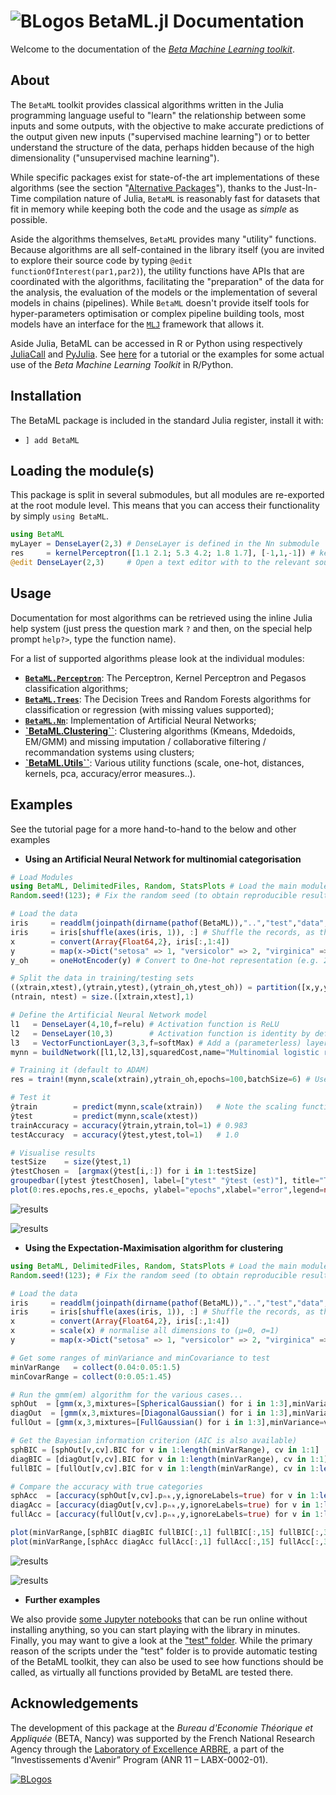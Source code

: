 # ![BLogos](assets/BetaML_logo_30x30.png) BetaML.jl Documentation

Welcome to the documentation of the [_Beta Machine Learning toolkit_](https://github.com/sylvaticus/BetaML.jl).

## About

The `BetaML` toolkit provides classical algorithms written in the Julia programming language useful to "learn" the relationship between some inputs and some outputs, with the objective to make accurate predictions of the output given new inputs ("supervised machine learning") or to better understand the structure of the data, perhaps hidden because of the high dimensionality ("unsupervised machine learning").

While specific packages exist for state-of-the art implementations of these algorithms (see the section "[Alternative Packages](https://github.com/sylvaticus/BetaML.jl#alternative-packages)"), thanks to the Just-In-Time compilation nature of Julia, `BetaML` is reasonably fast for datasets that fit in memory while keeping both the code and the usage as _simple_ as possible.

Aside the algorithms themselves, `BetaML` provides many "utility" functions. Because algorithms are all self-contained in the library itself (you are invited to explore their source code by typing `@edit functionOfInterest(par1,par2)`), the utility functions have APIs that are coordinated with the algorithms, facilitating the "preparation" of the data for the analysis, the evaluation of the models or the implementation of several models in chains (pipelines).
While `BetaML` doesn't provide itself tools for hyper-parameters optimisation or complex pipeline building tools, most models have an interface for the [`MLJ`](https://github.com/alan-turing-institute/MLJ.jl) framework that allows it.

Aside Julia, BetaML can be accessed in R or Python using respectively [JuliaCall](https://github.com/Non-Contradiction/JuliaCall) and [PyJulia](https://github.com/JuliaPy/pyjulia). See [here](https://syl1.gitbook.io/julia-language-a-concise-tutorial/language-core/interfacing-julia-with-other-languages#use-julia-in-python) for a tutorial or the examples for some actual use of the _Beta Machine Learning Toolkit_ in R/Python.

## Installation

The BetaML package is included in the standard Julia register, install it with:
* `] add BetaML`

## Loading the module(s)

This package is split in several submodules, but all modules are re-exported at the root module level. This means that you can access their functionality by simply `using BetaML`.

```julia
using BetaML
myLayer = DenseLayer(2,3) # DenseLayer is defined in the Nn submodule
res     = kernelPerceptron([1.1 2.1; 5.3 4.2; 1.8 1.7], [-1,1,-1]) # kernelPerceptron is defined in the Perceptron module
@edit DenseLayer(2,3)     # Open a text editor with to the relevant source code
```

## Usage

Documentation for most algorithms can be retrieved using the inline Julia help system (just press the question mark `?` and then, on the special help prompt `help?>`, type the function name).

For a list of supported algorithms please look at the individual modules:

- [**`BetaML.Perceptron`**](Perceptron.html): The Perceptron, Kernel Perceptron and Pegasos classification algorithms;
- [**`BetaML.Trees`**](Trees.html): The Decision Trees and Random Forests algorithms for classification or regression (with missing values supported);
- [**`BetaML.Nn`**](Nn.html): Implementation of Artificial Neural Networks;
- [**`BetaML.Clustering``**](Clustering.html): Clustering algorithms (Kmeans, Mdedoids, EM/GMM) and missing imputation / collaborative filtering / recommandation systems using clusters;
- [**`BetaML.Utils``**](Utils.html): Various utility functions (scale, one-hot, distances, kernels, pca, accuracy/error measures..).

## Examples

See the tutorial page for a more hand-to-hand to the below and other examples

- **Using an Artificial Neural Network for multinomial categorisation**

```julia
# Load Modules
using BetaML, DelimitedFiles, Random, StatsPlots # Load the main module and ausiliary modules
Random.seed!(123); # Fix the random seed (to obtain reproducible results)

# Load the data
iris     = readdlm(joinpath(dirname(pathof(BetaML)),"..","test","data","iris.csv"),',',skipstart=1)
iris     = iris[shuffle(axes(iris, 1)), :] # Shuffle the records, as they aren't by default
x        = convert(Array{Float64,2}, iris[:,1:4])
y        = map(x->Dict("setosa" => 1, "versicolor" => 2, "virginica" =>3)[x],iris[:, 5]) # Convert the target column to numbers
y_oh     = oneHotEncoder(y) # Convert to One-hot representation (e.g. 2 => [0 1 0], 3 => [0 0 1])

# Split the data in training/testing sets
((xtrain,xtest),(ytrain,ytest),(ytrain_oh,ytest_oh)) = partition([x,y,y_oh],[0.8,0.2],shuffle=false)
(ntrain, ntest) = size.([xtrain,xtest],1)

# Define the Artificial Neural Network model
l1   = DenseLayer(4,10,f=relu) # Activation function is ReLU
l2   = DenseLayer(10,3)        # Activation function is identity by default
l3   = VectorFunctionLayer(3,3,f=softMax) # Add a (parameterless) layer whose activation function (softMax in this case) is defined to all its nodes at once
mynn = buildNetwork([l1,l2,l3],squaredCost,name="Multinomial logistic regression Model Sepal") # Build the NN and use the squared cost (aka MSE) as error function

# Training it (default to ADAM)
res = train!(mynn,scale(xtrain),ytrain_oh,epochs=100,batchSize=6) # Use optAlg=SGD (Stochastic Gradient Descent) by default

# Test it
ŷtrain        = predict(mynn,scale(xtrain))   # Note the scaling function
ŷtest         = predict(mynn,scale(xtest))
trainAccuracy = accuracy(ŷtrain,ytrain,tol=1) # 0.983
testAccuracy  = accuracy(ŷtest,ytest,tol=1)   # 1.0

# Visualise results
testSize    = size(ŷtest,1)
ŷtestChosen =  [argmax(ŷtest[i,:]) for i in 1:testSize]
groupedbar([ytest ŷtestChosen], label=["ytest" "ŷtest (est)"], title="True vs estimated categories") # All records correctly labelled !
plot(0:res.epochs,res.ϵ_epochs, ylabel="epochs",xlabel="error",legend=nothing,title="Avg. error per epoch on the Sepal dataset")
```

![results](assets/sepalOutput_results.png)

![results](assets/sepalOutput_errors.png)


- **Using the Expectation-Maximisation algorithm for clustering**

```julia
using BetaML, DelimitedFiles, Random, StatsPlots # Load the main module and ausiliary modules
Random.seed!(123); # Fix the random seed (to obtain reproducible results)

# Load the data
iris     = readdlm(joinpath(dirname(pathof(BetaML)),"..","test","data","iris.csv"),',',skipstart=1)
iris     = iris[shuffle(axes(iris, 1)), :] # Shuffle the records, as they aren't by default
x        = convert(Array{Float64,2}, iris[:,1:4])
x        = scale(x) # normalise all dimensions to (μ=0, σ=1)
y        = map(x->Dict("setosa" => 1, "versicolor" => 2, "virginica" =>3)[x],iris[:, 5]) # Convert the target column to numbers

# Get some ranges of minVariance and minCovariance to test
minVarRange   = collect(0.04:0.05:1.5)
minCovarRange = collect(0:0.05:1.45)

# Run the gmm(em) algorithm for the various cases...
sphOut  = [gmm(x,3,mixtures=[SphericalGaussian() for i in 1:3],minVariance=v, minCovariance=cv, verbosity=NONE) for v in minVarRange, cv in minCovarRange[1:1]]
diagOut  = [gmm(x,3,mixtures=[DiagonalGaussian() for i in 1:3],minVariance=v, minCovariance=cv, verbosity=NONE)  for v in minVarRange, cv in minCovarRange[1:1]]
fullOut = [gmm(x,3,mixtures=[FullGaussian() for i in 1:3],minVariance=v, minCovariance=cv, verbosity=NONE)  for v in minVarRange, cv in minCovarRange]

# Get the Bayesian information criterion (AIC is also available)
sphBIC = [sphOut[v,cv].BIC for v in 1:length(minVarRange), cv in 1:1]
diagBIC = [diagOut[v,cv].BIC for v in 1:length(minVarRange), cv in 1:1]
fullBIC = [fullOut[v,cv].BIC for v in 1:length(minVarRange), cv in 1:length(minCovarRange)]

# Compare the accuracy with true categories
sphAcc  = [accuracy(sphOut[v,cv].pₙₖ,y,ignoreLabels=true) for v in 1:length(minVarRange), cv in 1:1]
diagAcc = [accuracy(diagOut[v,cv].pₙₖ,y,ignoreLabels=true) for v in 1:length(minVarRange), cv in 1:1]
fullAcc = [accuracy(fullOut[v,cv].pₙₖ,y,ignoreLabels=true) for v in 1:length(minVarRange), cv in 1:length(minCovarRange)]

plot(minVarRange,[sphBIC diagBIC fullBIC[:,1] fullBIC[:,15] fullBIC[:,30]], markershape=:circle, label=["sph" "diag" "full (cov=0)" "full (cov=0.7)" "full (cov=1.45)"], title="BIC", xlabel="minVariance")
plot(minVarRange,[sphAcc diagAcc fullAcc[:,1] fullAcc[:,15] fullAcc[:,30]], markershape=:circle, label=["sph" "diag" "full (cov=0)" "full (cov=0.7)" "full (cov=1.45)"], title="Accuracies", xlabel="minVariance")
```

![results](assets/sepalClustersBIC.png)

![results](assets/sepalClustersAccuracy.png)


- **Further examples**

We also provide [some Jupyter notebooks](Notebooks.html) that can be run online without installing anything, so you can start playing with the library in minutes.
Finally, you may want to give a look at the ["test" folder](https://github.com/sylvaticus/BetaML.jl/tree/master/test). While the primary reason of the scripts under the "test" folder is to provide automatic testing of the BetaML toolkit, they can also be used to see how functions should be called, as virtually all functions provided by BetaML are tested there.


## Acknowledgements

The development of this package at the _Bureau d'Economie Théorique et Appliquée_ (BETA, Nancy) was supported by the French National Research Agency through the [Laboratory of Excellence ARBRE](http://mycor.nancy.inra.fr/ARBRE/), a part of the “Investissements d'Avenir” Program (ANR 11 – LABX-0002-01).

[![BLogos](assets/logos_betaumr.png)](hhttp://www.beta-umr7522.fr/)
